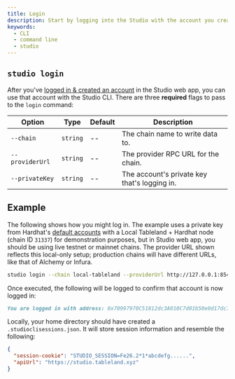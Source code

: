 ```yaml
---
title: Login
description: Start by logging into the Studio with the account you created in the Studio web app.
keywords:
  - CLI
  - command line
  - studio
---
```


## `studio login`

After you've [logged in & created an account](/studio/web/getting-started) in the Studio web app, you can use that account with the Studio CLI. There are three **required** flags to pass to the `login` command:

| Option          | Type     | Default | Description                                  |
| --------------- | -------- | ------- | -------------------------------------------- |
| `--chain`       | `string` | --      | The chain name to write data to.             |
| `--providerUrl` | `string` | --      | The provider RPC URL for the chain.          |
| `--privateKey`  | `string` | --      | The account's private key that's logging in. |

## Example

The following shows how you might log in. The example uses a private key from Hardhat's [default accounts](https://hardhat.org/hardhat-network/#default-accounts) with a Local Tableland + Hardhat node (chain ID `31337`) for demonstration purposes, but in Studio web app, you should be using live testnet or mainnet chains. The provider URL shown reflects this local-only setup; production chains will have different URLs, like that of Alchemy or Infura.

```bash
studio login --chain local-tableland --providerUrl http://127.0.0.1:8545 --privateKey 59c6995e998f97a5a0044966f0945389dc9e86dae88c7a8412f4603b6b78690d
```

Once executed, the following will be logged to confirm that account is now logged in:

```md
You are logged in with address: 0x70997970C51812dc3A010C7d01b50e0d17dc79C8
```

Locally, your home directory should have created a `.studioclisessions.json`. It will store session information and resemble the following:

```json
{
  "session-cookie": "STUDIO_SESSION=Fe26.2*1*abcdefg......",
  "apiUrl": "https://studio.tableland.xyz"
}
```

